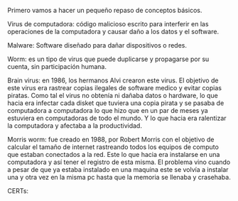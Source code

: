 
Primero vamos a hacer un pequeño repaso de conceptos básicos. 

Virus de computadora: código malicioso escrito para interferir en las operaciones de la computadora y causar daño a los datos y el software. 

Malware: Software diseñado para dañar dispositivos o redes. 

Worm: es un tipo de virus que puede duplicarse y propagarse por su cuenta, sin participación humana. 

Brain virus: en 1986, los hermanos Alvi crearon este virus. El objetivo de este virus era rastrear copias ilegales de software medico y evitar copias piratas. 
Como tal el virus no obtenía  ni dañaba datos o hardware, lo que hacia era infectar cada disket que tuviera una copia pirata y se pasaba de computadora a computadora lo que hizo que en un par de meses ya estuviera en computadoras de todo el mundo. Y lo que hacia era ralentizar la computadora y afectaba a la productividad. 


Morris worm: fue creado en 1988, por Robert Morris con el objetivo de calcular el tamaño de internet rastreando todos los equipos de computo que estaban conectados a la red. Este lo que hacia era instalarse en una computadora y así tener el registro de esta misma. El problema vino cuando a pesar de que ya estaba instalado en una maquina este se volvía a instalar una y otra vez en la misma pc hasta que la memoria se llenaba y crasehaba. 

CERTs: 
